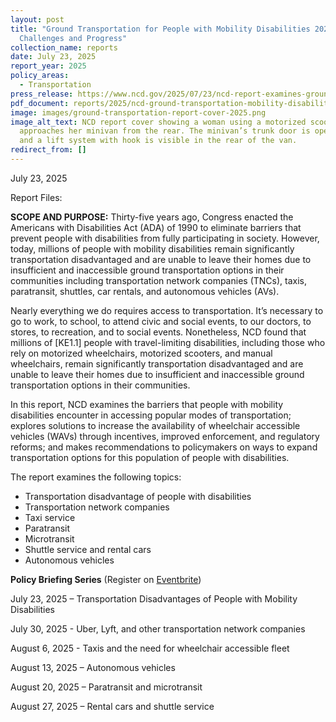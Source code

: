 ```yaml
---
layout: post
title: "Ground Transportation for People with Mobility Disabilities 2025:
  Challenges and Progress"
collection_name: reports
date: July 23, 2025
report_year: 2025
policy_areas:
  - Transportation
press_release: https://www.ncd.gov/2025/07/23/ncd-report-examines-ground-transportation-barriers-for-americans-with-disabilities/
pdf_document: reports/2025/ncd-ground-transportation-mobility-disabilities-2025.pdf
image: images/ground-transportation-report-cover-2025.png
image_alt_text: NCD report cover showing a woman using a motorized scooter
  approaches her minivan from the rear. The minivan’s trunk door is open upward
  and a lift system with hook is visible in the rear of the van.
redirect_from: []
---
```

July 23, 2025

Report Files:

**SCOPE AND PURPOSE:** Thirty-five years ago, Congress enacted the Americans with Disabilities Act (ADA) of 1990 to eliminate barriers that prevent people with disabilities from fully participating in society. However, today, millions of people with mobility disabilities remain significantly transportation disadvantaged and are unable to leave their homes due to insufficient and inaccessible ground transportation options in their communities including transportation network companies (TNCs), taxis, paratransit, shuttles, car rentals, and autonomous vehicles (AVs). 

Nearly everything we do requires access to transportation. It’s necessary to go to work, to school, to attend civic and social events, to our doctors, to stores, to recreation, and to social events. Nonetheless, NCD found that millions of \[KE1.1] people with travel-limiting disabilities, including those who rely on motorized wheelchairs, motorized scooters, and manual wheelchairs, remain significantly transportation disadvantaged and are unable to leave their homes due to insufficient and inaccessible ground transportation options in their communities. 

In this report, NCD examines the barriers that people with mobility disabilities encounter in accessing popular modes of transportation; explores solutions to increase the availability of wheelchair accessible vehicles (WAVs) through incentives, improved enforcement, and regulatory reforms; and makes recommendations to policymakers on ways to expand transportation options for this population of people with disabilities. 

The report examines the following topics:

* Transportation disadvantage of people with disabilities
* Transportation network companies
* Taxi service
* Paratransit 
* Microtransit
* Shuttle service and rental cars
* Autonomous vehicles

**Policy Briefing Series** (Register on [Eventbrite](https://www.eventbrite.com/e/ada35-series-ground-transportation-for-people-with-mobility-disabilities-tickets-1487310418499?aff=oddtdtcreator))

July 23, 2025 – Transportation Disadvantages of People with Mobility Disabilities 

July 30, 2025 - Uber, Lyft, and other transportation network companies

August 6, 2025 - Taxis and the need for wheelchair accessible fleet

August 13, 2025  – Autonomous vehicles 

August 20, 2025 – Paratransit and microtransit

August 27, 2025 – Rental cars and shuttle service
